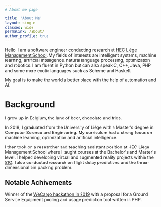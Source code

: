 ```yaml
---
# About me page

title: 'About Me'
layout: single
classes: wide
permalink: /about/
author_profile: true
---
```


Hello! I am a software engineer conducting research at [HEC Liège Management School](https://hec.uliege.be). My fields of interests are intelligent systems, machine learning, artificial intelligence, natural language processing, optimization and robotics. I am fluent in Python but can also speak C, C++, Java, PHP and some more exotic languages such as Scheme and Haskell.

My goal is to make the world a better place with the help of automation and AI.

# Background
I grew up in Belgium, the land of beer, chocolate and fries.

In 2018, I graduated from the University of Liège with a Master's degree in Computer Science and Engineering. My curriculum had a strong focus on machine learning, optimization and artificial intelligence.

I then took on a researcher and teaching assistant position at HEC Liège Management School where I taught courses at the Bachelor's and Master's level. I helped developing virtual and augmented reality projects within the [SIG](http://www.sig.hec.uliege.be/). I also conducted research on flight delay predictions and the three-dimensional bin packing problem.

## Notable Achivements
Winner of the [WeCargo hackathon in 2019](https://www.wecargo.be/) with a proposal for a Ground Service Equipment pooling and usage prediction tool written in PHP.
